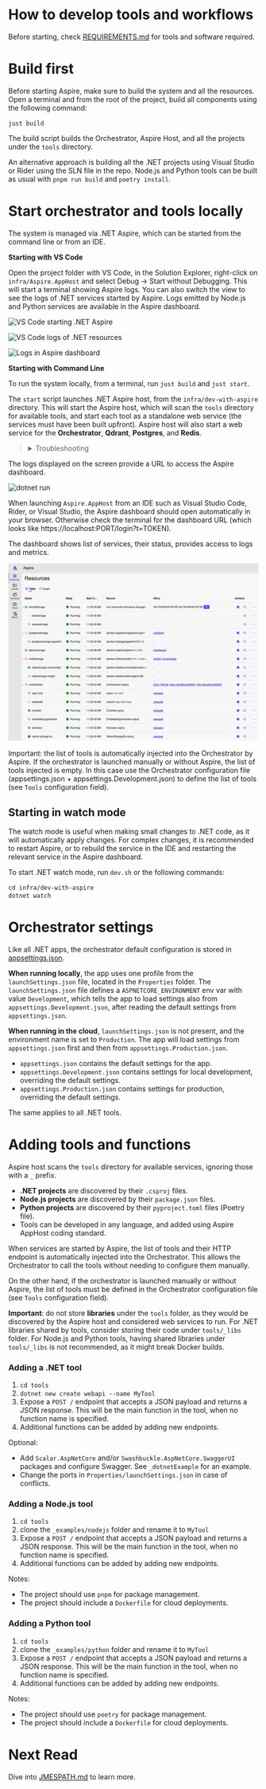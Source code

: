 # How to develop tools and workflows

Before starting, check [REQUIREMENTS.md](REQUIREMENTS.md) for tools and software required.

# Build first

Before starting Aspire, make sure to build the system and all the resources. 
Open a terminal and from the root of the project, build all components using the following command:

    just build

The build script builds the Orchestrator, Aspire Host, and all the projects under the `tools` directory.

An alternative approach is building all the .NET projects using Visual Studio or Rider using the SLN
file in the repo. Node.js and Python tools can be built as usual with `pnpm run build` and `poetry install`.

# Start orchestrator and tools locally

The system is managed via .NET Aspire, which can be started from the command line or from an IDE.

**Starting with VS Code**

Open the project folder with VS Code, in the Solution Explorer, right-click
on `infra/Aspire.AppHost` and select Debug ->  Start without Debugging. This will start a terminal
showing Aspire logs. You can also switch the view to see the logs of .NET services started by
Aspire. Logs emitted by Node.js and Python services are available in the Aspire dashboard.

![VS Code starting .NET Aspire](img/vscode-run.png)

![VS Code logs of .NET resources](img/vscode-logs.png)

![Logs in Aspire dashboard](img/aspire-dashboard-logs.png)

**Starting with Command Line**

To run the system locally, from a terminal, run `just build` and `just start`.

The `start` script launches .NET Aspire host, from the `infra/dev-with-aspire` directory.
This will start the Aspire host, which will scan the `tools` directory for available tools, and
start each tool as a standalone web service (the services must have been built upfront).
Aspire host will also start a web service for the **Orchestrator**, **Qdrant**, **Postgres**, and **Redis**.

> <details>
> <summary>Troubleshooting</summary>
>
> If Aspire fails to start with errors about HTTPS certs like this:
>
>  > Unhandled exception. System.AggregateException: One or more errors occurred. (Unable to configure HTTPS endpoint. No server certificate was specified, and the default developer certificate could not be found or is out of date. To
generate a developer certificate run `dotnet dev-certs https`. To trust the certificate (Windows and macOS only) run `dotnet dev-certs https --trust`. For more information on configuring HTTPS
see https://go.microsoft.com/fwlink/?linkid=848054.)
>
> try running `dotnet dev-certs https --trust` or refer to the link showed.<br/><br/>
![dotnet dev-certs https --trust](img/dotnet-dev-certs.png)
> </details>

The logs displayed on the screen provide a URL to access the Aspire dashboard.

![dotnet run](img/dotnet-run.png)

When launching `Aspire.AppHost` from an IDE such as Visual Studio Code, Rider, or Visual Studio,
the Aspire dashboard should open automatically in your browser. Otherwise check the terminal for
the dashboard URL (which looks like https://localhost:PORT/login?t=TOKEN).

The dashboard shows list of services, their status, provides access to logs and metrics.

![Aspire Dashboard](img/aspire-dashboard.png)

Important: the list of tools is automatically injected into the Orchestrator by Aspire. If the
orchestrator is launched manually or without Aspire, the list of tools injected is empty. In this
case use the Orchestrator configuration file (appsettings.json + appsettings.Development.json)
to define the list of tools (see `Tools` configuration field).

## Starting in watch mode

The watch mode is useful when making small changes to .NET code, as it will automatically apply
changes. For complex changes, it is recommended to restart Aspire, or to rebuild the service in
the IDE and restarting the relevant service in the Aspire dashboard.

To start .NET watch mode, run `dev.sh` or the following commands:

    cd infra/dev-with-aspire
    dotnet watch

# Orchestrator settings

Like all .NET apps, the orchestrator default configuration is stored in [appsettings.json](service/Orchestrator/appsettings.json).

**When running locally**, the app uses one profile from the `launchSettings.json` file, located
in the `Properties` folder. The `launchSettings.json` file defines a `ASPNETCORE_ENVIRONMENT`
env var with value `Development`, which tells the app to load settings also from `appsettings.Development.json`,
after reading the default settings from `appsettings.json`.

**When running in the cloud**, `launchSettings.json` is not present, and the environment name
is set to `Production`. The app will load settings from `appsettings.json` first and then from
`appsettings.Production.json`.

- `appsettings.json` contains the default settings for the app.
- `appsettings.Development.json` contains settings for local development, overriding the default settings.
- `appsettings.Production.json` contains settings for production, overriding the default settings.

The same applies to all .NET tools.

# Adding tools and functions

Aspire host scans the `tools` directory for available services, ignoring those with a `_` prefix.

- **.NET projects** are discovered by their `.csproj` files. 
- **Node.js projects** are discovered by their `package.json` files.
- **Python projects** are discovered by their `pyproject.toml` files (Poetry file).
- Tools can be developed in any language, and added using Aspire AppHost coding standard.

When services are started by Aspire, the list of tools and their HTTP endpoint is automatically
injected into the Orchestrator. This allows the Orchestrator to call the tools without needing to
configure them manually.

On the other hand, if the orchestrator is launched manually or without Aspire, the list of tools
must be defined in the Orchestrator configuration file (see `Tools` configuration field).

**Important**: do not store **libraries** under the `tools` folder, as they would be discovered
by the Aspire host and considered web services to run. For .NET libraries shared by tools, consider
storing their code under `tools/_libs` folder. For Node.js and Python tools, having shared
libraries under `tools/_libs` is not recommended, as it might break Docker builds.

### Adding a .NET tool

1. `cd tools`
2. `dotnet new create webapi --name MyTool`
3. Expose a `POST /` endpoint that accepts a JSON payload and returns a JSON response.
   This will be the main function in the tool, when no function name is specified.
4. Additional functions can be added by adding new endpoints.

Optional:

- Add `Scalar.AspNetCore` and/or `Swashbuckle.AspNetCore.SwaggerUI` packages and configure Swagger.
  See `_dotnetExample` for an example.
- Change the ports in `Properties/launchSettings.json` in case of conflicts.

### Adding a Node.js tool

1. `cd tools`
2. clone the `_examples/nodejs` folder and rename it to `MyTool`
3. Expose a `POST /` endpoint that accepts a JSON payload and returns a JSON response.
   This will be the main function in the tool, when no function name is specified.
4. Additional functions can be added by adding new endpoints.

Notes:

- The project should use `pnpm` for package management.
- The project should include a `Dockerfile` for cloud deployments.

### Adding a Python tool

1. `cd tools`
2. clone the `_examples/python` folder and rename it to `MyTool`
3. Expose a `POST /` endpoint that accepts a JSON payload and returns a JSON response.
   This will be the main function in the tool, when no function name is specified.
4. Additional functions can be added by adding new endpoints.

Notes:

- The project should use `poetry` for package management.
- The project should include a `Dockerfile` for cloud deployments.


# Next Read

Dive into [JMESPATH.md](JMESPATH.md) to learn more.
